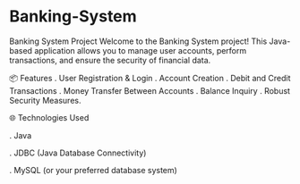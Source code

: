 # Banking-System

Banking System Project
Welcome to the Banking System project! This Java-based application allows you to manage user accounts, perform transactions, and ensure the security of financial data.


📦 Features
. User Registration & Login
. Account Creation
. Debit and Credit Transactions
. Money Transfer Between Accounts
. Balance Inquiry
. Robust Security Measures.

🌐 Technologies Used

. Java

. JDBC (Java Database Connectivity)

. MySQL (or your preferred database system)
